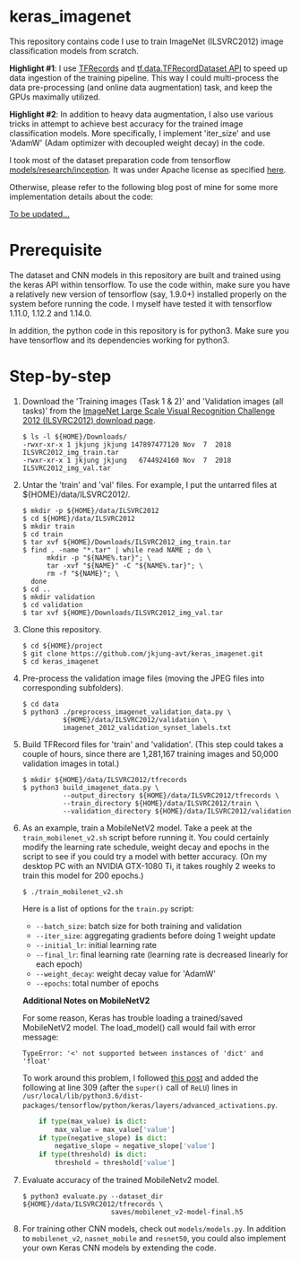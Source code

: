 keras_imagenet
==============

This repository contains code I use to train ImageNet (ILSVRC2012) image classification models from scratch.

**Highlight #1**: I use [TFRecords](https://www.tensorflow.org/tutorials/load_data/tf_records) and [tf.data.TFRecordDataset API](https://www.tensorflow.org/api_docs/python/tf/data/TFRecordDataset) to speed up data ingestion of the training pipeline.  This way I could multi-process the data pre-processing (and online data augmentation) task, and keep the GPUs maximally utilized.

**Highlight #2**: In addition to heavy data augmentation, I also use various tricks in attempt to achieve best accuracy for the trained image classification models.  More specifically, I implement 'iter_size' and use 'AdamW' (Adam optimizer with decoupled weight decay) in the code.

I took most of the dataset preparation code from tensorflow [models/research/inception](https://github.com/tensorflow/models/tree/master/research/inception).  It was under Apache license as specified [here](https://github.com/tensorflow/models/blob/master/LICENSE).

Otherwise, please refer to the following blog post of mine for some more  implementation details about the code:

[To be updated...](https://jkjung-avt.github.io/)

# Prerequisite

The dataset and CNN models in this repository are built and trained using the keras API within tensorflow.  To use the code within, make sure you have a relatively new version of tensorflow (say, 1.9.0+) installed properly on the system before running the code.  I myself have tested it with tensorflow 1.11.0, 1.12.2 and 1.14.0.

In addition, the python code in this repository is for python3.  Make sure you have tensorflow and its dependencies working for python3.

# Step-by-step

1. Download the 'Training images (Task 1 & 2)' and 'Validation images (all tasks)' from the [ImageNet Large Scale Visual Recognition Challenge 2012 (ILSVRC2012) download page](http://www.image-net.org/challenges/LSVRC/2012/nonpub-downloads).

   ```shell
   $ ls -l ${HOME}/Downloads/
   -rwxr-xr-x 1 jkjung jkjung 147897477120 Nov  7  2018 ILSVRC2012_img_train.tar
   -rwxr-xr-x 1 jkjung jkjung   6744924160 Nov  7  2018 ILSVRC2012_img_val.tar
   ```

2. Untar the 'train' and 'val' files.  For example, I put the untarred files at ${HOME}/data/ILSVRC2012/.

   ```shell
   $ mkdir -p ${HOME}/data/ILSVRC2012
   $ cd ${HOME}/data/ILSVRC2012
   $ mkdir train
   $ cd train
   $ tar xvf ${HOME}/Downloads/ILSVRC2012_img_train.tar
   $ find . -name "*.tar" | while read NAME ; do \
         mkdir -p "${NAME%.tar}"; \
         tar -xvf "${NAME}" -C "${NAME%.tar}"; \
         rm -f "${NAME}"; \
     done
   $ cd ..
   $ mkdir validation
   $ cd validation
   $ tar xvf ${HOME}/Downloads/ILSVRC2012_img_val.tar
   ```

3. Clone this repository.

   ```shell
   $ cd ${HOME}/project
   $ git clone https://github.com/jkjung-avt/keras_imagenet.git
   $ cd keras_imagenet
   ```

4. Pre-process the validation image files (moving the JPEG files into corresponding subfolders).

   ```shell
   $ cd data
   $ python3 ./preprocess_imagenet_validation_data.py \
             ${HOME}/data/ILSVRC2012/validation \
             imagenet_2012_validation_synset_labels.txt
   ```

5. Build TFRecord files for 'train' and 'validation'.  (This step could takes a couple of hours, since there are 1,281,167 training images and 50,000 validation images in total.)

   ```shell
   $ mkdir ${HOME}/data/ILSVRC2012/tfrecords
   $ python3 build_imagenet_data.py \
             --output_directory ${HOME}/data/ILSVRC2012/tfrecords \
             --train_directory ${HOME}/data/ILSVRC2012/train \
             --validation_directory ${HOME}/data/ILSVRC2012/validation
   ```

6. As an example, train a MobileNetV2 model.  Take a peek at the `train_mobilenet_v2.sh` script before running it.  You could certainly modify the learning rate schedule, weight decay and epochs in the script to see if you could try a model with better accuracy.  (On my desktop PC with an NVIDIA GTX-1080 Ti, it takes roughly 2 weeks to train this model for 200 epochs.)

   ```shell
   $ ./train_mobilenet_v2.sh
   ```

   Here is a list of options for the `train.py` script:

   * `--batch_size`: batch size for both training and validation
   * `--iter_size`: aggregating gradients before doing 1 weight update
   * `--initial_lr`: initial learning rate
   * `--final_lr`: final learning rate (learning rate is decreased linearly for each epoch)
   * `--weight_decay`: weight decay value for 'AdamW'
   * `--epochs`: total number of epochs

   **Additional Notes on MobileNetV2**

   For some reason, Keras has trouble loading a trained/saved MobileNetV2 model.  The load_model() call would fail with error message:
   
      `TypeError: '<' not supported between instances of 'dict' and 'float'`
   
   To work around this problem, I followed [this post](https://github.com/tensorflow/tensorflow/issues/22697#issuecomment-436301471) and added the following at line 309 (after the `super()` call of `ReLU`) lines in `/usr/local/lib/python3.6/dist-packages/tensorflow/python/keras/layers/advanced_activations.py`.
   
      ```python
          if type(max_value) is dict:
              max_value = max_value['value']
          if type(negative_slope) is dict:
              negative_slope = negative_slope['value']
          if type(threshold) is dict:
              threshold = threshold['value']
      ```
   
7. Evaluate accuracy of the trained MobileNetv2 model.

   ```shell
   $ python3 evaluate.py --dataset_dir ${HOME}/data/ILSVRC2012/tfrecords \
                         saves/mobilenet_v2-model-final.h5
   ```

8. For training other CNN models, check out `models/models.py`.  In addition to `mobilenet_v2`, `nasnet_mobile` and `resnet50`, you could also implement your own Keras CNN models by extending the code.
